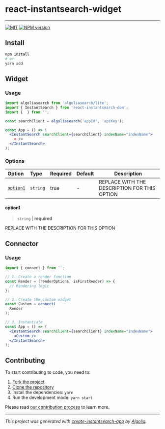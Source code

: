 # react-instantsearch-widget



---

[![MIT](https://img.shields.io/npm/l/)](./LICENSE) [![NPM version](http://img.shields.io/npm/v/.svg)](https://npmjs.org/package/)

## Install

```bash
npm install 
# or
yarn add 
```

## Widget

### Usage

```jsx
import algoliasearch from 'algoliasearch/lite';
import { InstantSearch } from 'react-instantsearch-dom';
import {  } from '';

const searchClient = algoliasearch('appId', 'apiKey');

const App = () => (
  <InstantSearch searchClient={searchClient} indexName="indexName">
    < />
  </InstantSearch>
);
```

### Options

| Option | Type | Required | Default | Description |
| :-- | :-- | :-- | :-- | --- |
| [`option1`](#option1) | `string` | true | - | REPLACE WITH THE DESCRIPTION FOR THIS OPTION |

#### option1

> `string` | **required**

REPLACE WITH THE DESCRIPTION FOR THIS OPTION

## Connector

### Usage

```jsx
import { connect } from '';

// 1. Create a render function
const Render = (renderOptions, isFirstRender) => {
  // Rendering logic
};

// 2. Create the custom widget
const Custom = connect(
  Render
);

// 3. Instantiate
const App = () => (
  <InstantSearch searchClient={searchClient} indexName="indexName">
    <Custom />
  </InstantSearch>
);
```

## Contributing

To start contributing to code, you need to:

1. [Fork the project](https://docs.github.com/en/get-started/quickstart/fork-a-repo)
2. [Clone the repository](https://docs.github.com/en/github/creating-cloning-and-archiving-repositories/cloning-a-repository-from-github/cloning-a-repository)
3. Install the dependencies: `yarn`
4. Run the development mode: `yarn start`

Please read [our contribution process](./CONTRIBUTING.md) to learn more.

---

_This project was generated with [create-instantsearch-app](https://github.com/algolia/instantsearch.js/tree/master/packages/create-instantsearch-app) by [Algolia](https://algolia.com)._
